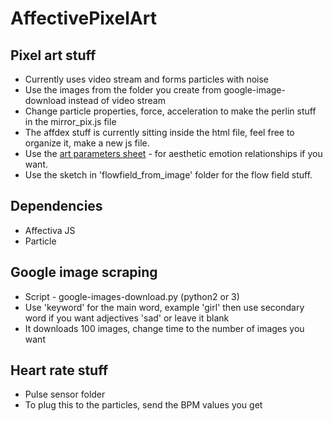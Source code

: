 # AffectivePixelArt

## Pixel art stuff
- Currently uses video stream and forms particles with noise
- Use the images from the folder you create from google-image-download instead of video stream
- Change particle properties, force, acceleration to make the perlin stuff in the mirror_pix.js file
- The affdex stuff is currently sitting inside the html file, feel free to organize it, make a new js file. 
- Use the [art parameters sheet](https://docs.google.com/a/andrew.cmu.edu/spreadsheets/d/1sMEO8zEOIgmsorEUKfX7ZuyaTUC0Gra1PdSQ-_f_GhQ/edit?usp=sharing) -  for aesthetic emotion relationships if you want.
- Use the sketch in 'flowfield_from_image' folder for the flow field stuff. 


## Dependencies 
- Affectiva JS
- Particle


## Google image scraping
- Script - google-images-download.py (python2 or 3) 
- Use 'keyword' for the main word, example 'girl' then use secondary word if you want adjectives 'sad' or leave it blank
- It downloads 100 images, change time to the number of images you want[]()

## Heart rate stuff
- Pulse sensor folder 
- To plug this to the particles, send the BPM values you get